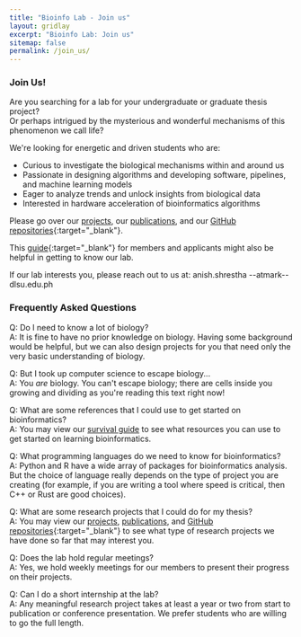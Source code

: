 ```yaml
---
title: "Bioinfo Lab - Join us"
layout: gridlay
excerpt: "Bioinfo Lab: Join us"
sitemap: false
permalink: /join_us/
---
```


### Join Us!
Are you searching for a lab for your undergraduate or graduate thesis project? <br>
Or perhaps intrigued by the mysterious and wonderful mechanisms of this phenomenon we call life?

We're looking for energetic and driven students who are:
- Curious to investigate the biological mechanisms within and around us
- Passionate in designing algorithms and developing software, pipelines, and machine learning models
- Eager to analyze trends and unlock insights from biological data
- Interested in hardware acceleration of bioinformatics algorithms

Please go over our [projects](/projects), our [publications](/publications), and our [GitHub repositories](http://github.com/bioinfodlsu){:target="\_blank"}. 

This [guide](https://bioinfodlsu.com/bioinfodlsu-survival-guide/intro.html){:target="\_blank"} for members and applicants might also be helpful in getting to know our lab.

If our lab interests you, please reach out to us at: anish.shrestha --atmark-- dlsu.edu.ph

### Frequently Asked Questions

Q: Do I need to know a lot of biology? <br>
A: It is fine to have no prior knowledge on biology. Having some background would be helpful, but we can also design projects for you that need only the very basic understanding of biology.

Q: But I took up computer science to escape biology... <br>
A: You *are* biology. You can't escape biology; there are cells inside you growing and dividing as you're reading this text right now!

Q: What are some references that I could use to get started on bioinformatics? <br>
A: You may view our [survival guide](https://bioinfodlsu.com/bioinfodlsu-survival-guide/intro.html) to see what resources you can use to get started on learning bioinformatics.

Q: What programming languages do we need to know for bioinformatics? <br>
A: Python and R have a wide array of packages for bioinformatics analysis. But the choice of language really depends on the type of project you are creating (for example, if you are writing a tool where speed is critical, then C++ or Rust are good choices).

Q: What are some research projects that I could do for my thesis? <br>
A: You may view our [projects](/projects), [publications](/publications), and [GitHub repositories](http://github.com/bioinfodlsu){:target="\_blank"} to see what type of research projects we have done so far that may interest you.

Q: Does the lab hold regular meetings? <br>
A: Yes, we hold weekly meetings for our members to present their progress on their projects.

Q: Can I do a short internship at the lab? <br>
A: Any meaningful research project takes at least a year or two from start to publication or conference presentation. We prefer students who are willing to go the full length.
